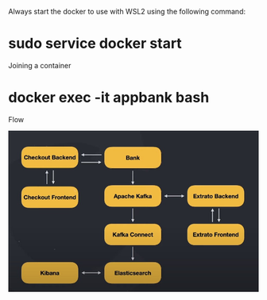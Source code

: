 
Always start the docker to use with WSL2 using the following command:
# sudo service docker start  

Joining a container
# docker exec -it appbank bash 


Flow
<!-- ![alt text](http://url/to/img.png) -->
![Alt text](assets/img/system_flow.jpg?raw=true "Flow")
